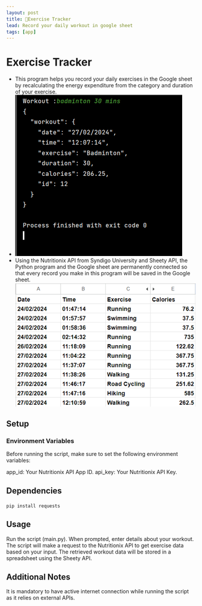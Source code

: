 ```yaml
---
layout: post
title: 💪Exercise Tracker
lead: Record your daily workout in google sheet
tags: [app]
---
```


# Exercise Tracker 
* This program helps you record your daily exercises in the Google sheet by recalculating the energy expenditure from the category and duration of your exercise.
* ![image](/assets/jpg/ex.png)
* Using the Nutritionix API from Syndigo University and Sheety API, the Python program and the Google sheet are permanently connected so that every record you make in this program will be saved in the Google sheet.
![image](/assets/jpg/google_sheet_exercise.png)

## Setup
### Environment Variables
Before running the script, make sure to set the following environment variables:

app_id: Your Nutritionix API App ID.
api_key: Your Nutritionix API Key.


## Dependencies
```pip install requests```
## Usage
Run the script (main.py).
When prompted, enter details about your workout.
The script will make a request to the Nutritionix API to get exercise data based on your input.
The retrieved workout data will be stored in a spreadsheet using the Sheety API.
## Additional Notes
It is mandatory to have active internet connection while running the script as it relies on external APIs.
